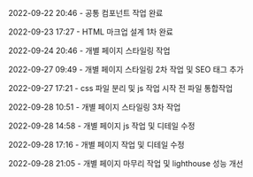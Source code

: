 2022-09-22 20:46 - 공통 컴포넌트 작업 완료

2022-09-23 17:27 - HTML 마크업 설계 1차 완료

2022-09-24 20:46 - 개별 페이지 스타일링 작업

2022-09-27 09:49 - 개별 페이지 스타일링 2차 작업 및 SEO 태그 추가

2022-09-27 17:21 - css 파일 분리 및 js 작업 시작 전 파일 통합작업

2022-09-28 10:51 - 개별 페이지 스타일링 3차 작업

2022-09-28 14:58 - 개별 페이지 js 작업 및 디테일 수정

2022-09-28 17:16 - 개별 페이지 작업 및 디테일 수정

2022-09-28 21:05 - 개별 페이지 마무리 작업 및 lighthouse 성능 개선
